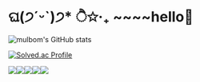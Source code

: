 # ଘ(੭ˊᵕˋ)੭* ੈ✩‧₊ ~~~~hello👋

![mulbom's GitHub stats](https://github-readme-stats.vercel.app/api?username=mulbom&show_icons=true&theme=radical) 

[![Solved.ac Profile](http://mazassumnida.wtf/api/generate_badge?boj=qudwls0315)](https://solved.ac/qudwls0315)

<img src="https://img.shields.io/badge/HTML-E34F26?style=flat-square&logo=HTML5&logoColor=white"/><img src="https://img.shields.io/badge/Python-E34F26?style=flat-square&logo=Python&logoColor=white"/><img src="https://img.shields.io/badge/C-E34F26?style=flat-square&logo=C&logoColor=white"/><img src="https://img.shields.io/badge/C++-E34F26?style=flat-square&logo=C++&logoColor=white"/><img src="https://img.shields.io/badge/C#-E34F26?style=flat-square&logo=C#&logoColor=white"/>
